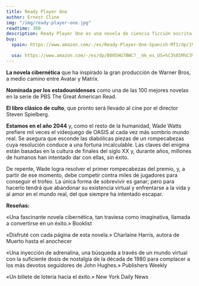 ```yaml
---
title: Ready Player One
author: Ernest Cline
img: "/img/ready-player-one.jpg"
readtime: 300
description: Ready Player One es una novela de ciencia ficción escrita por Ernest Cline. La novela se centra en un mundo futurista donde los humanos buscan escapar de la pobreza y la guerra mediante la tecnología. La historia sigue a un joven jugador de videojuegos que se adentra en un mundo virtual para competir en una carrera por el último videojuego que se ha creado.
buy:
  spain: https://www.amazon.com/-/es/Ready-Player-One-Spanish-MTI/dp/1947783270?crid=KGN1FDQTLBSK&dib=eyJ2IjoiMSJ9.SVi3sjh-iTgv8sEeuoTlmbmfGR26BBVc223Z-sbH4rwJpWvRLXZzDjlMEcPB-j0-EV4hjGVmZXIZbSwkRlBc415VqNzNBvNRGG0R54yz7CNU3GzpepUBJpW0dlDhsXk96EIoXyvofb-TxsMdzYR5ZVB74OobEfqNFquLsaG5znWwUn6w6to9yRODDpwIspGa.w8K-U1UUgYDC8DE7M6z0LnC3Kz5VgAwaJYfvqKaVB3A&dib_tag=se&keywords=ready+player+one+libro+espa%C3%B1ol&qid=1738469140&sprefix=ready+player+one+es%2Caps%2C215&sr=8-1

  usa: https://www.amazon.com/-/es/dp/B005HG7BWC?__mk_es_US=%C3%85M%C3%85%C5%BD%C3%95%C3%91&crid=30MXGOXR9YJGX&dib=eyJ2IjoiMSJ9.AfOTkGtX01hwq618oWUl2Vs2VPKqIgfSjNk0pDq5AcidkQoi8eYVygHtEPuU7YcCK2M4FnQ7QAxjz_8Evn5c1BX9EMJQ1YrAgx-RMsuu27sRnZyw_jjUN3DzlzlOmjqxSxsCdQbKR5BYn7vmGaIt2R7-3p_0fSRWlsI4KQexYPkpyVhLBVWYi2lSHCJfZkqih4gkGiltEweVu33nQbfYs9KcoZoSkBsJ3BEXkAsc0xA.Ax9eixVP_dvpMAEhPjnwwVbzXBBxIlNN097SOnyVWRs&dib_tag=se&keywords=ready+player+one&qid=1738469188&sprefix=ready+player+one+%2Caps%2C279&sr=8-3
---
```


**La novela cibernética** que ha inspirado la gran producción de Warner Bros, a medio camino entre Avatar y Matrix.

**Nominada por los estadounidenses** como una de las 100 mejores novelas en la serie de PBS The Great American Read.

**El libro clásico de culto**, que pronto será llevado al cine por el director Steven Spielberg.

**Estamos en el año 2044** y, como el resto de la humanidad, Wade Watts prefiere mil veces el videojuego de OASIS al cada vez más sombrío mundo real.
Se asegura que esconde las diabólicas piezas de un rompecabezas cuya resolución conduce a una fortuna incalculable. Las claves del enigma están basadas en la cultura de finales del siglo XX y, durante años, millones de humanos han intentado dar con ellas, sin éxito.

De repente, Wade logra resolver el primer rompecabezas del premio, y, a partir de ese momento, debe competir contra miles de jugadores para conseguir el trofeo.
La única forma de sobrevivir es ganar; pero para hacerlo tendrá que abandonar su existencia virtual y enfrentarse a la vida y al amor en el mundo real, del que siempre ha intentado escapar.

**Reseñas:**

«Una fascinante novela cibernética, tan traviesa como imaginativa, llamada a convertirse en un éxito.» Booklist

«Disfruté con cada página de esta novela.» Charlaine Harris, autora de Muerto hasta el anochecer

«Una inyección de adrenalina, una búsqueda a través de un mundo virtual con la suficiente dosis de nostalgia de la década de 1980 para complacer a los más devotos seguidores de John Hughes.» Publishers Weekly

«Un billete de lotería hacia el éxito.» New York Daily News
